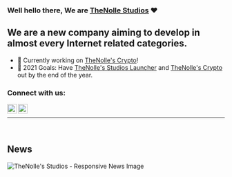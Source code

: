 ### Well hello there, We are [TheNolle Studios][Website] :heart:

## We are a new company aiming to develop in almost every Internet related categories.
- 🎉 Currently working on [TheNolle's Crypto][TheNollesWorks]!
- 🥅 2021 Goals: Have [TheNolle's Studios Launcher][TheNollesWorks] and [TheNolle's Crypto][TheNollesWorks] out by the end of the year.

### Connect with us:

[<img align="left" width="22px" src="https://i.imgur.com/jGKa5Cc.png" alt="TheNolle.com">][Website]
[<img align="left" width="22px" src="https://i.imgur.com/Q8vphrH.png" alt="TheNolle | Discord">][Discord]

<br>

---

<br>

## News
[<img align="left" alt="TheNolle's Studios - Responsive News Image" src="https://via.placeholder.com/3840x2160/1A1A1A/EEC0F0?text=Coming%20Soon:%20||%20Dynamic%20image%20displaying%20the%20latest%20News">](https://Studios.TheNolle.com)

[Website]: https://TheNolle.com/
[TheNollesWorks]: https://Works.TheNolle.com/
[Discord]: https://Discord.com/invite/yUgp7k8/
